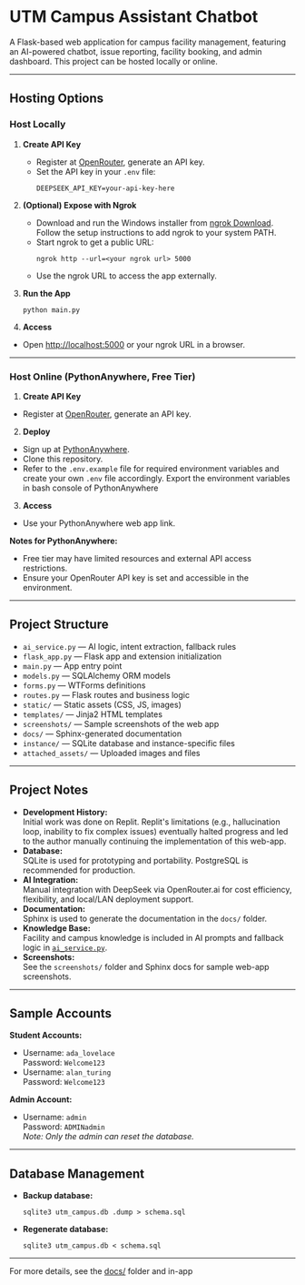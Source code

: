# UTM Campus Assistant Chatbot

A Flask-based web application for campus facility management, featuring an AI-powered chatbot, issue reporting, facility booking, and admin dashboard. This project can be hosted locally or online.

---

## Hosting Options

### Host Locally

1. **Create API Key**
   - Register at [OpenRouter](https://openrouter.ai/), generate an API key.
   - Set the API key in your `.env` file:
     ```
     DEEPSEEK_API_KEY=your-api-key-here
     ```

2. **(Optional) Expose with Ngrok**
   - Download and run the Windows installer from [ngrok Download](https://ngrok.com/download). Follow the setup instructions to add ngrok to your system PATH.
   - Start ngrok to get a public URL:
     ```
     ngrok http --url=<your ngrok url> 5000
     ```
   - Use the ngrok URL to access the app externally.

3. **Run the App**
    ```
    python main.py
    ```

4. **Access**
- Open [http://localhost:5000](http://localhost:5000) or your ngrok URL in a browser.

---

### Host Online (PythonAnywhere, Free Tier)

1. **Create API Key**
- Register at [OpenRouter](https://openrouter.ai/), generate an API key.

2. **Deploy**
- Sign up at [PythonAnywhere](https://www.pythonanywhere.com/).
- Clone this repository.
- Refer to the `.env.example` file for required environment variables and create your own `.env` file accordingly. Export the environment variables in bash console of PythonAnywhere

3. **Access**
- Use your PythonAnywhere web app link.

**Notes for PythonAnywhere:**
- Free tier may have limited resources and external API access restrictions.
- Ensure your OpenRouter API key is set and accessible in the environment.

---

## Project Structure

- `ai_service.py` — AI logic, intent extraction, fallback rules
- `flask_app.py` — Flask app and extension initialization
- `main.py` — App entry point
- `models.py` — SQLAlchemy ORM models
- `forms.py` — WTForms definitions
- `routes.py` — Flask routes and business logic
- `static/` — Static assets (CSS, JS, images)
- `templates/` — Jinja2 HTML templates
- `screenshots/` — Sample screenshots of the web app
- `docs/` — Sphinx-generated documentation
- `instance/` — SQLite database and instance-specific files
- `attached_assets/` — Uploaded images and files

---

## Project Notes

- **Development History:**  
  Initial work was done on Replit. Replit's limitations (e.g., hallucination loop, inability to fix complex issues) eventually halted progress and led to the author manually continuing the implementation of this web-app.
- **Database:**  
  SQLite is used for prototyping and portability. PostgreSQL is recommended for production.
- **AI Integration:**  
  Manual integration with DeepSeek via OpenRouter.ai for cost efficiency, flexibility, and local/LAN deployment support.
- **Documentation:**  
  Sphinx is used to generate the documentation in the `docs/` folder.
- **Knowledge Base:**  
  Facility and campus knowledge is included in AI prompts and fallback logic in [`ai_service.py`](ai_service.py).
- **Screenshots:**  
  See the `screenshots/` folder and Sphinx docs for sample web-app screenshots.

---

## Sample Accounts

**Student Accounts:**
- Username: `ada_lovelace`  
  Password: `Welcome123`
- Username: `alan_turing`  
  Password: `Welcome123`

**Admin Account:**
- Username: `admin`  
  Password: `ADMINadmin`  
  _Note: Only the admin can reset the database._

---

## Database Management

- **Backup database:**
    ```
    sqlite3 utm_campus.db .dump > schema.sql
    ```

- **Regenerate database:**
    ```
    sqlite3 utm_campus.db < schema.sql
    ```

---

For more details, see the [docs/](docs/) folder and in-app